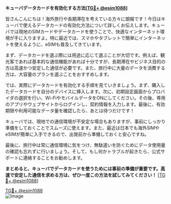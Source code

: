 **キューバデータカードを有効化する方法[[TG💪+ @esim1088](https://t.me/s/esim1088)]**

皆さんこんにちは！海外旅行や長期滞在を考えている方々に朗報です！今日はキューバで使えるデータカードの有効化方法について詳しくお伝えします。キューバでは現地のSIMカードやデータカードを使うことで、快適なインターネット環境が手に入りますよ。特に最近では、スマホやタブレットで簡単にインターネットを使えるように、eSIMも普及してきています。

まず、データカードを選ぶ際には用途に応じて選ぶことが大切です。例えば、観光客であれば基本的な通信機能があれば十分ですが、長期滞在やビジネス目的の方は高速かつ安定した通信が必要です。また、旅行中に大量のデータを消費する方は、大容量のプランを選ぶことをおすすめします。

では、実際にデータカードを有効化する手順を見ていきましょう。まず、購入したデータカードを自分のデバイスに挿入します。次に、初期設定画面からプロバイダの選択を行い、Wi-FiやモバイルデータをONにしてください。その後、専用のアプリやウェブサイトからログインし、契約情報を入力します。最後に、有効期限や利用可能なデータ量を確認したら、あとは待つだけです！

キューバでは、現地での通信環境が不安定な場合もありますが、事前にしっかり準備をしておくことでスムーズに使えます。また、最近は日本でも海外SIMやeSIMが簡単に入手できるので、出発前から準備しておくと安心ですね。

最後に、旅行中は常に通信環境に気をつけ、無駄遣いを防ぐためにデータ使用量の確認も忘れずに行いましょう。そして、もし何かトラブルが起きたら、公式サポートに連絡することをお勧めします。

**まとめると、キューバでデータカードを使うためには事前の準備が重要です。高速で安定した通信を求める方は、ぜひ一度この方法を試してみてください！** [[TG💪+ @esim1088](https://t.me/s/esim1088)]

[TG💪+ @esim1088](https://t.me/s/esim1088)  
![Image](https://i.postimg.cc/Y0z9fWf4/image.png)